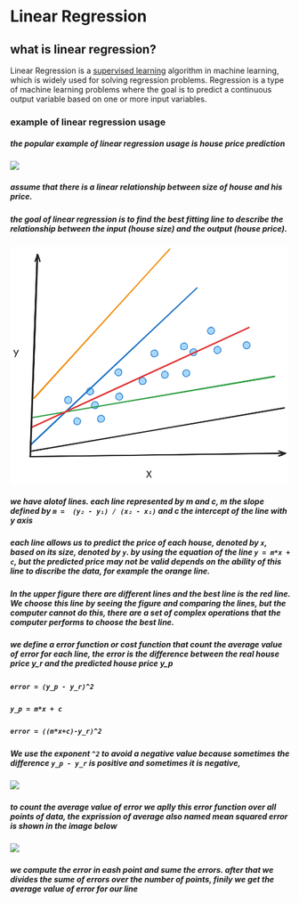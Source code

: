 # Linear Regression
## what is linear regression?
Linear Regression is a [supervised learning](https://en.wikipedia.org/wiki/Supervised_learning) algorithm in machine learning, which is widely used for solving regression problems. Regression is a type of machine learning problems where the goal is to predict a continuous output variable based on one or more input variables.


### example of linear regression usage
##### the popular example of linear regression usage is house price prediction

<img src="https://miro.medium.com/v2/resize:fit:1024/0*YMZOAO8QE4bZ4_Rk.jpg" width="500">


<h5>assume that there is a linear relationship between size of house and his price.</h5>
<h5>the goal of linear regression is to find the best fitting line to describe the relationship between the input (house size) and the output (house price).</h5>

<img src="img/linear_reg.png" width="500">

##### we have alotof lines. each line represented by m and c, m the slope defined by `m =  (y₂ - y₁) / (x₂ - x₁)` and c the intercept of the line with y axis
##### each line allows us to predict the price of each house, denoted by `x`, based on its size, denoted by `y`. by using the equation of the line `y = m*x + c`, but the predicted price may not be valid depends on the ability of this line to discribe the data, for example the orange line.
##### In the upper figure there are different lines and the best line is the red line. We choose this line by seeing the figure and comparing the lines, but the computer cannot do this, there are a set of complex operations that the computer performs to choose the best line.

<!-- <img src="img/linear_reg.png" width="500"> -->

<h5>we define a error function or cost function that count the average value of error for each line, the error is the difference between the real house price y_r and the predicted house price y_p</h5>

<!-- <h5>allmost of the time we can't get a line that holds all points of the data set.</h5> -->

##### `error = (y_p - y_r)^2`
##### `y_p = m*x + c`
##### `error = ((m*x+c)-y_r)^2`

##### We use the exponent `^2` to avoid a negative value because sometimes the difference `y_p - y_r` is positive and sometimes it is negative, 

<img src="https://miro.medium.com/v2/resize:fit:1400/1*jmd_lPcwkZ6QByMfv2itXg.png" width="500">

##### to count the average value of error we aplly this error function over all points of data, the exprission of average also named mean squared error  is shown in the image below

<img src="https://i.sstatic.net/MKVCl.png" width="500">

<h5>we compute the error in eash point and sume the errors. after that we divides the sume of errors over the number of points, finily we get the average value of error for our line</h5>

<!-- <h5>now we can compute the cost or error of any generated line the next steap is to find the line that givs the minimum error</h5> -->


